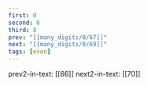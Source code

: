 ```yaml
---
first: 0
second: 6
third: 8
prev: "[[many_digits/0/67]]"
next: "[[many_digits/0/69]]"
tags: [even]
---
```

prev2-in-text: [[66]]
next2-in-text: [[70]]
